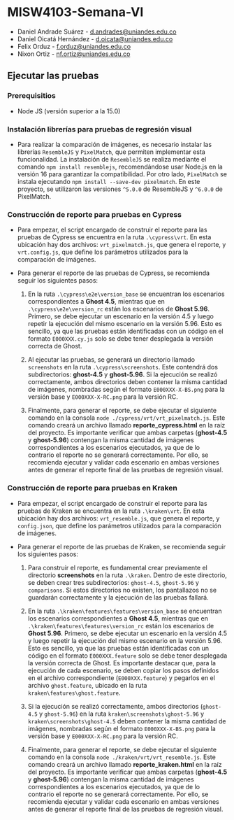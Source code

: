 # MISW4103-Semana-VI
- Daniel Andrade Suárez - d.andrades@uniandes.edu.co
- Daniel Oicatá Hernández - d.oicata@uniandes.edu.co
- Felix Orduz - f.orduz@uniandes.edu.co
- Nixon Ortiz - nf.ortiz@uniandes.edu.co

## Ejecutar las pruebas

### Prerequisitios
- Node JS (versión superior a la 15.0)

### Instalación librerías para pruebas de regresión visual
- Para realizar la comparación de imágenes, es necesario instalar las librerías `ResembleJS` y `PixelMatch`, que permiten implementar esta funcionalidad. La instalación de `ResembleJS` se realiza mediante el comando `npm install resemblejs`, recomendándose usar Node.js en la versión 16 para garantizar la compatibilidad. Por otro lado, `PixelMatch` se instala ejecutando `npm install --save-dev pixelmatch`. En este proyecto, se utilizaron las versiones `^5.0.0` de ResembleJS y `^6.0.0` de PixelMatch.

### Construcción de reporte para pruebas en Cypress
- Para empezar, el script encargado de construir el reporte para las pruebas de Cypress se encuentra en la ruta `.\cypress\vrt`. En esta ubicación hay dos archivos: `vrt_pixelmatch.js`, que genera el reporte, y `vrt.config.js`, que define los parámetros utilizados para la comparación de imágenes.
  
- Para generar el reporte de las pruebas de Cypress, se recomienda seguir los siguientes pasos:
    1. En la ruta `.\cypress\e2e\version_base` se encuentran los escenarios correspondientes a **Ghost 4.5**, mientras que en `.\cypress\e2e\version_rc` están los escenarios de **Ghost 5.96**. Primero, se debe ejecutar un escenario en la versión 4.5 y luego repetir la ejecución del mismo escenario en la versión 5.96. Esto es sencillo, ya que las pruebas están identificadas con un código en el formato `E000XXX.cy.js` solo se debe tener desplegada la versión correcta de Ghost.

    2. Al ejecutar las pruebas, se generará un directorio llamado `screenshots` en la ruta `.\cypress\screenshots`. Este contendrá dos subdirectorios: **ghost-4.5** y **ghost-5.96**. Si la ejecución se realizó correctamente, ambos directorios deben contener la misma cantidad de imágenes, nombradas según el formato `E000XXX-X-BS.png` para la versión base y `E000XXX-X-RC.png` para la versión RC.
 
    3. Finalmente, para generar el reporte, se debe ejecutar el siguiente comando en la consola `node ./cypress/vrt/vrt_pixelmatch.js`. Este comando creará un archivo llamado **reporte_cypress.html** en la raíz del proyecto. Es importante verificar que ambas carpetas (**ghost-4.5** y **ghost-5.96**) contengan la misma cantidad de imágenes correspondientes a los escenarios ejecutados, ya que de lo contrario el reporte no se generará correctamente. Por ello, se recomienda ejecutar y validar cada escenario en ambas versiones antes de generar el reporte final de las pruebas de regresión visual.

### Construcción de reporte para pruebas en Kraken
- Para empezar, el script encargado de construir el reporte para las pruebas de Kraken se encuentra en la ruta `.\kraken\vrt`. En esta ubicación hay dos archivos: `vrt_resemble.js`, que genera el reporte, y `config.json`, que define los parámetros utilizados para la comparación de imágenes.
  
- Para generar el reporte de las pruebas de Kraken, se recomienda seguir los siguientes pasos:
    1. Para construir el reporte, es fundamental crear previamente el directorio **screenshots** en la ruta `.\kraken`. Dentro de este directorio, se deben crear tres subdirectorios: `ghost-4.5`, `ghost-5.96` y `comparisons`. Si estos directorios no existen, los pantallazos no se guardarán correctamente y la ejecución de las pruebas fallará.
       
    2. En la ruta `.\kraken\features\features\version_base` se encuentran los escenarios correspondientes a **Ghost 4.5**, mientras que en `.\kraken\features\features\version_rc` están los escenarios de **Ghost 5.96**. Primero, se debe ejecutar un escenario en la versión 4.5 y luego repetir la ejecución del mismo escenario en la versión 5.96. Esto es sencillo, ya que las pruebas están identificadas con un código en el formato `E000XXX.feature` solo se debe tener desplegada la versión correcta de Ghost. Es importante destacar que, para la ejecución de cada escenario, se deben copiar los pasos definidos en el archivo correspondiente (`E000XXX.feature`) y pegarlos en el archivo `ghost.feature`, ubicado en la ruta `kraken\features\ghost.feature`.

    3. Si la ejecución se realizó correctamente, ambos directorios (`ghost-4.5` y `ghost-5.96`) en la ruta `kraken\screenshots\ghost-5.96` y `kraken\screenshots\ghost-4.5` deben contener la misma cantidad de imágenes, nombradas según el formato `E000XXX-X-BS.png` para la versión base y `E000XXX-X-RC.png` para la versión RC.
 
    4. Finalmente, para generar el reporte, se debe ejecutar el siguiente comando en la consola `node ./kraken/vrt/vrt_resemble.js`. Este comando creará un archivo llamado **reporte_kraken.html** en la raíz del proyecto. Es importante verificar que ambas carpetas (**ghost-4.5** y **ghost-5.96**) contengan la misma cantidad de imágenes correspondientes a los escenarios ejecutados, ya que de lo contrario el reporte no se generará correctamente. Por ello, se recomienda ejecutar y validar cada escenario en ambas versiones antes de generar el reporte final de las pruebas de regresión visual.

